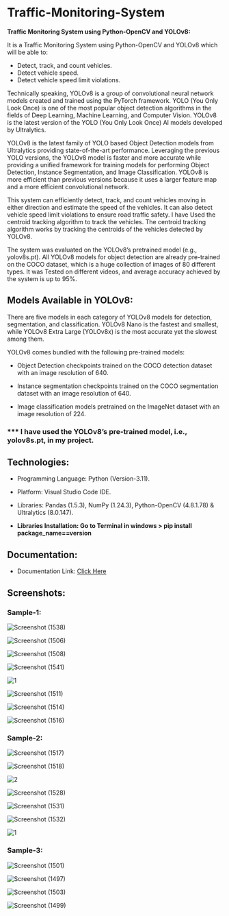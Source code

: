 <h1>Traffic-Monitoring-System</h1>


<strong>Traffic Monitoring System using Python-OpenCV and YOLOv8:</strong><br>

It is a Traffic Monitoring System using Python-OpenCV and YOLOv8 which will be able to:
* Detect, track, and count vehicles.
* Detect vehicle speed.
* Detect vehicle speed limit violations.

Technically speaking, YOLOv8 is a group of convolutional neural network models created and trained using the PyTorch framework. YOLO (You Only Look Once) is one of the most popular object detection algorithms in the fields of Deep Learning, Machine Learning, and Computer Vision. YOLOv8 is the latest version of the YOLO (You Only Look Once) AI models developed by Ultralytics.

YOLOv8 is the latest family of YOLO based Object Detection models from Ultralytics providing state-of-the-art performance.
Leveraging the previous YOLO versions, the YOLOv8 model is faster and more accurate while providing a unified framework for training models for performing Object Detection, Instance Segmentation, and
Image Classification. YOLOv8 is more efficient than previous versions because it uses a larger feature map and a more efficient convolutional network.

This system can efficiently detect, track, and count vehicles moving in either direction and estimate the speed of the vehicles. It can also detect vehicle speed limit violations to ensure road traffic
safety. I have Used the centroid tracking algorithm to track the vehicles. The centroid tracking algorithm works by tracking the centroids of the vehicles detected by YOLOv8.

The system was evaluated on the YOLOv8’s pretrained model (e.g., yolov8s.pt). All YOLOv8 models for object detection are already pre-trained on the COCO dataset, which is a huge collection of
images of 80 different types. It was Tested on different videos, and average accuracy achieved by the system is up to 95%.


<h2>Models Available in YOLOv8:</h2>

There are five models in each category of YOLOv8 models for detection, segmentation, and classification. YOLOv8 Nano is the fastest and smallest, while YOLOv8 Extra Large (YOLOv8x) is the most accurate yet the slowest among them. 

YOLOv8 comes bundled with the following pre-trained models:

* Object Detection checkpoints trained on the COCO detection dataset with an image resolution of 640.

* Instance segmentation checkpoints trained on the COCO segmentation dataset with an image resolution of 640.
  
* Image classification models pretrained on the ImageNet dataset with an image resolution of 224.

<h3> *** I have used the YOLOv8’s pre-trained model, i.e., yolov8s.pt, in my project.</h3>

<h2>Technologies:</h2>

*	Programming Language: Python (Version-3.11).

*	Platform: Visual Studio Code IDE.

* Libraries: Pandas (1.5.3), NumPy (1.24.3), Python-OpenCV (4.8.1.78) & Ultralytics (8.0.147).

* <strong>**Libraries Installation: Go to Terminal in windows > pip install package_name==version**</strong>

<h2>Documentation:</h2>

* Documentation Link: [Click Here](https://drive.google.com/drive/folders/1o_dnP3Hs1WSbIQcwozzGhLoHEcJdLK1r)


<h2>Screenshots:</h2>

<h3>Sample-1:</h3>

![Screenshot (1538)](https://github.com/DebajyotiTalukder2001/Traffic-Monitoring-System/assets/136104351/7ebae89c-f123-4ab6-b41d-b481f293b58f)

![Screenshot (1506)](https://github.com/DebajyotiTalukder2001/Traffic-Monitoring-System/assets/136104351/5731148b-e468-4e04-b92f-c7f1e571bf59)


![Screenshot (1508)](https://github.com/DebajyotiTalukder2001/Traffic-Monitoring-System/assets/136104351/f212dfc5-ed14-4828-bb6d-03da8e8c9d77)



![Screenshot (1541)](https://github.com/DebajyotiTalukder2001/Traffic-Monitoring-System/assets/136104351/5d3a67c9-c2a5-4a8c-9ce9-93184e51c895)



![1](https://github.com/DebajyotiTalukder2001/Traffic-Monitoring-System/assets/136104351/3151a5f0-45a2-4355-bd19-ff2e6fb4660b)



![Screenshot (1511)](https://github.com/DebajyotiTalukder2001/Traffic-Monitoring-System/assets/136104351/a4232869-0362-44e6-b584-c603b44c46c2)


![Screenshot (1514)](https://github.com/DebajyotiTalukder2001/Traffic-Monitoring-System/assets/136104351/6efc8740-170a-416b-bdd2-ec71eb4420f7)



![Screenshot (1516)](https://github.com/DebajyotiTalukder2001/Traffic-Monitoring-System/assets/136104351/2509f7fa-624b-4e18-9727-141f76ec18e1)


<h3>Sample-2:</h3>


![Screenshot (1517)](https://github.com/DebajyotiTalukder2001/Traffic-Monitoring-System/assets/136104351/54ea1661-128e-4d10-a02f-e026e9f368ca)



![Screenshot (1518)](https://github.com/DebajyotiTalukder2001/Traffic-Monitoring-System/assets/136104351/e285a9ea-5071-4c14-863b-36880ae6e315)


![2](https://github.com/DebajyotiTalukder2001/Traffic-Monitoring-System/assets/136104351/8d081907-3560-4873-ba35-6c7f7ca92de1)


![Screenshot (1528)](https://github.com/DebajyotiTalukder2001/Traffic-Monitoring-System/assets/136104351/85587377-1748-46ed-ad6f-dbe740a93310)



![Screenshot (1531)](https://github.com/DebajyotiTalukder2001/Traffic-Monitoring-System/assets/136104351/29e67f2e-9e08-4097-a916-46bbe7dd56fd)


![Screenshot (1532)](https://github.com/DebajyotiTalukder2001/Traffic-Monitoring-System/assets/136104351/45ac7529-7d81-405c-aec1-b5f19764cedc)


![1](https://github.com/DebajyotiTalukder2001/Traffic-Monitoring-System/assets/136104351/50177c38-1b4f-4e10-8af9-2a9f93860069)


<h3>Sample-3:</h3>

![Screenshot (1501)](https://github.com/DebajyotiTalukder2001/Traffic-Monitoring-System/assets/136104351/5b2def4b-f024-48db-955e-e59025f7d6cd)




![Screenshot (1497)](https://github.com/DebajyotiTalukder2001/Traffic-Monitoring-System/assets/136104351/c97147f3-b7cd-4de9-8c6b-2bd590f10463)




![Screenshot (1503)](https://github.com/DebajyotiTalukder2001/Traffic-Monitoring-System/assets/136104351/d5136072-f88f-4560-bf0b-03feb8ee896d)





![Screenshot (1499)](https://github.com/DebajyotiTalukder2001/Traffic-Monitoring-System/assets/136104351/a25b92a7-829f-42aa-82fe-8d96c45950d4)























